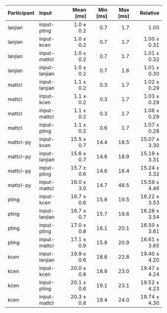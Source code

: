 | Participant | Input | Mean [ms] | Min [ms] | Max [ms] | Relative |
|:---|:---|---:|---:|---:|---:|
| lanjian | input-pting | 1.0 ± 0.2 | 0.7 | 1.7 | 1.00 |
| lanjian | input-kcen | 1.0 ± 0.2 | 0.7 | 1.7 | 1.00 ± 0.31 |
| lanjian | input-mattcl | 1.0 ± 0.2 | 0.7 | 1.7 | 1.01 ± 0.32 |
| lanjian | input-lanjian | 1.0 ± 0.2 | 0.7 | 1.6 | 1.01 ± 0.30 |
| mattcl | input-lanjian | 1.1 ± 0.2 | 0.3 | 1.7 | 1.02 ± 0.29 |
| mattcl | input-kcen | 1.1 ± 0.2 | 0.3 | 1.7 | 1.03 ± 0.29 |
| mattcl | input-mattcl | 1.1 ± 0.2 | 0.3 | 1.7 | 1.06 ± 0.29 |
| mattcl | input-pting | 1.1 ± 0.2 | 0.6 | 1.7 | 1.07 ± 0.28 |
| mattcl-py | input-kcen | 15.5 ± 0.7 | 14.4 | 18.5 | 15.07 ± 3.30 |
| mattcl-py | input-lanjian | 15.6 ± 0.7 | 14.6 | 18.9 | 15.19 ± 3.31 |
| mattcl-py | input-pting | 15.7 ± 0.6 | 14.6 | 18.4 | 15.24 ± 3.32 |
| mattcl-py | input-mattcl | 16.0 ± 3.0 | 14.7 | 48.5 | 15.59 ± 4.46 |
| pting | input-kcen | 16.7 ± 0.6 | 15.8 | 19.5 | 16.22 ± 3.53 |
| pting | input-lanjian | 16.7 ± 0.7 | 15.7 | 19.8 | 16.26 ± 3.54 |
| pting | input-pting | 17.0 ± 0.8 | 16.1 | 20.1 | 16.50 ± 3.61 |
| pting | input-mattcl | 17.1 ± 0.9 | 15.8 | 20.9 | 16.61 ± 3.65 |
| kcen | input-lanjian | 19.9 ± 0.6 | 18.6 | 22.8 | 19.40 ± 4.20 |
| kcen | input-kcen | 20.0 ± 0.8 | 18.8 | 23.0 | 19.47 ± 4.24 |
| kcen | input-pting | 20.1 ± 0.6 | 19.1 | 23.1 | 19.52 ± 4.23 |
| kcen | input-mattcl | 20.3 ± 0.8 | 19.4 | 24.0 | 19.74 ± 4.30 |
